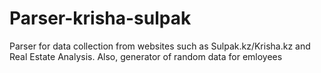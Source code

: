 # Parser-krisha-sulpak
Parser for data collection from websites such as Sulpak.kz/Krisha.kz and Real Estate Analysis.
Also, generator of random data for emloyees

